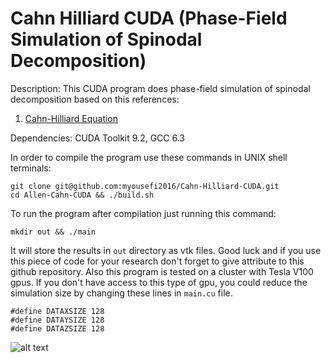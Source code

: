 # Cahn Hilliard CUDA (Phase-Field Simulation of Spinodal Decomposition)

Description: This CUDA program does phase-field simulation of spinodal decomposition based on this references:

1. [Cahn-Hilliard Equation](https://en.wikipedia.org/wiki/Cahn%E2%80%93Hilliard_equation)

Dependencies: CUDA Toolkit 9.2, GCC 6.3

In order to compile the program use these commands in UNIX shell terminals:

```
git clone git@github.com:myousefi2016/Cahn-Hilliard-CUDA.git
cd Allen-Cahn-CUDA && ./build.sh
```

To run the program after compilation just running this command:

```
mkdir out && ./main
```

It will store the results in ```out``` directory as vtk files. Good luck and if you use this piece of code for your research don't forget to give attribute to this github repository. Also this program is tested on a cluster with Tesla V100 gpus. If you don't have access to this type of gpu, you could reduce the simulation size by changing these lines in ```main.cu``` file.

```
#define DATAXSIZE 128
#define DATAYSIZE 128
#define DATAZSIZE 128
```

![alt text](https://raw.githubusercontent.com/myousefi2016/Cahn-Hilliard-CUDA/master/animation/output.gif)
